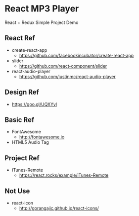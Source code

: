 # React MP3 Player

React + Redux Simple Project Demo

## React Ref
* create-react-app
  * https://github.com/facebookincubator/create-react-app
* slider
  * https://github.com/react-component/slider
* react-audio-player
  * https://github.com/justinmc/react-audio-player

## Design Ref
* https://goo.gl/UQXYyl

## Basic Ref
* FontAwesome
  * http://fontawesome.io
* HTML5 Audio Tag

## Project Ref
* iTunes-Remote
  * https://react.rocks/example/iTunes-Remote

## Not Use
* react-icon
  * http://gorangajic.github.io/react-icons/